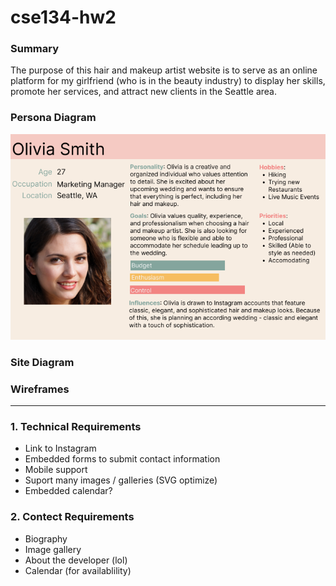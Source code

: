 # cse134-hw2

### Summary
The purpose of this hair and makeup artist website is to serve as an online platform for my girlfriend (who is in the beauty industry) to display her skills, promote her services, and attract new clients in the Seattle area.

### Persona Diagram
![Olivia Smith User Persona Diagram](/assets/user_persona.png)

### Site Diagram

### Wireframes


---
### 1. Technical Requirements
- Link to Instagram
- Embedded forms to submit contact information
- Mobile support
- Suport many images / galleries (SVG optimize)
- Embedded calendar?

### 2. Contect Requirements
- Biography
- Image gallery
- About the developer (lol)
- Calendar (for availablility)